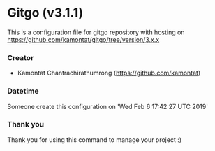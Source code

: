 # Gitgo (v3.1.1)

  This is a configuration file for gitgo repository with hosting on https://github.com/kamontat/gitgo/tree/version/3.x.x

### Creator

- Kamontat Chantrachirathumrong (https://github.com/kamontat)

### Datetime

Someone create this configuration on 'Wed Feb  6 17:42:27 UTC 2019'

### Thank you
Thank you for using this command to manage your project :)
